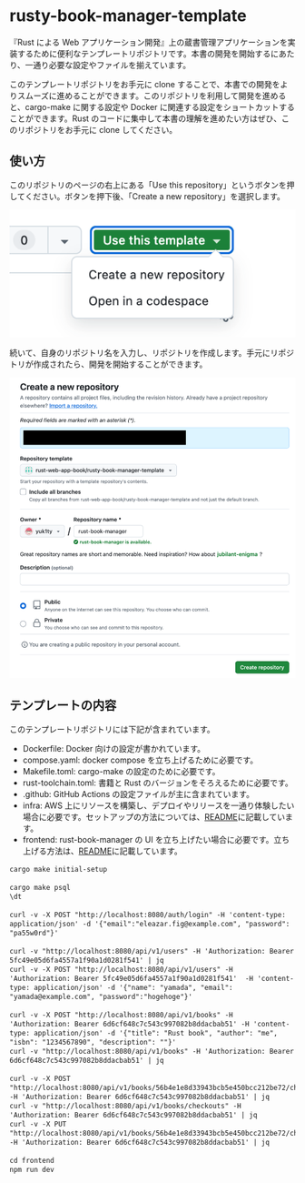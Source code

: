 # rusty-book-manager-template

『Rust による Web アプリケーション開発』上の蔵書管理アプリケーションを実装するために便利なテンプレートリポジトリです。本書の開発を開始するにあたり、一通り必要な設定やファイルを揃えています。

このテンプレートリポジトリをお手元に clone することで、本書での開発をよりスムーズに進めることができます。このリポジトリを利用して開発を進めると、cargo-make に関する設定や Docker に関連する設定をショートカットすることができます。Rust のコードに集中して本書の理解を進めたい方はぜひ、このリポジトリをお手元に clone してください。

## 使い方

このリポジトリのページの右上にある「Use this repository」というボタンを押してください。ボタンを押下後、「Create a new repository」を選択します。

![Use this repository](./doc/images/readme_image_1.png)

続いて、自身のリポジトリ名を入力し、リポジトリを作成します。手元にリポジトリが作成されたら、開発を開始することができます。

![Create a new repository](./doc/images/readme_image_2.png)

## テンプレートの内容

このテンプレートリポジトリには下記が含まれています。

- Dockerfile: Docker 向けの設定が書かれています。
- compose.yaml: docker compose を立ち上げるために必要です。
- Makefile.toml: cargo-make の設定のために必要です。
- rust-toolchain.toml: 書籍と Rust のバージョンをそろえるために必要です。
- .github: GitHub Actions の設定ファイルが主に含まれています。
- infra: AWS 上にリソースを構築し、デプロイやリリースを一通り体験したい場合に必要です。セットアップの方法については、[README](./infra/README.md)に記載しています。
- frontend: rust-book-manager の UI を立ち上げたい場合に必要です。立ち上げる方法は、[README](./frontend/README.md)に記載しています。

```:bash
cargo make initial-setup

cargo make psql
\dt

curl -v -X POST "http://localhost:8080/auth/login" -H 'content-type: application/json' -d '{"email":"eleazar.fig@example.com", "password": "pa55w0rd"}'

curl -v "http://localhost:8080/api/v1/users" -H 'Authorization: Bearer 5fc49e05d6fa4557a1f90a1d0281f541' | jq
curl -v -X POST "http://localhost:8080/api/v1/users" -H 'Authorization: Bearer 5fc49e05d6fa4557a1f90a1d0281f541'  -H 'content-type: application/json' -d '{"name": "yamada", "email": "yamada@example.com", "password":"hogehoge"}'

curl -v -X POST "http://localhost:8080/api/v1/books" -H 'Authorization: Bearer 6d6cf648c7c543c997082b8ddacbab51' -H 'content-type: application/json' -d '{"title": "Rust book", "author": "me", "isbn": "1234567890", "description": ""}'
curl -v "http://localhost:8080/api/v1/books" -H 'Authorization: Bearer 6d6cf648c7c543c997082b8ddacbab51' | jq

curl -v -X POST "http://localhost:8080/api/v1/books/56b4e1e8d33943bcb5e450bcc212be72/checkouts" -H 'Authorization: Bearer 6d6cf648c7c543c997082b8ddacbab51' | jq
curl -v "http://localhost:8080/api/v1/books/checkouts" -H 'Authorization: Bearer 6d6cf648c7c543c997082b8ddacbab51' | jq
curl -v -X PUT "http://localhost:8080/api/v1/books/56b4e1e8d33943bcb5e450bcc212be72/checkouts/e7398caee22c4a538077bd258450e971/returned" -H 'Authorization: Bearer 6d6cf648c7c543c997082b8ddacbab51' | jq

cd frontend
npm run dev
```

